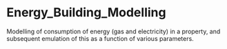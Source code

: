 # Energy_Building_Modelling
Modelling of consumption of energy (gas and electricity) in a property, and subsequent emulation of this as a function of various parameters.
